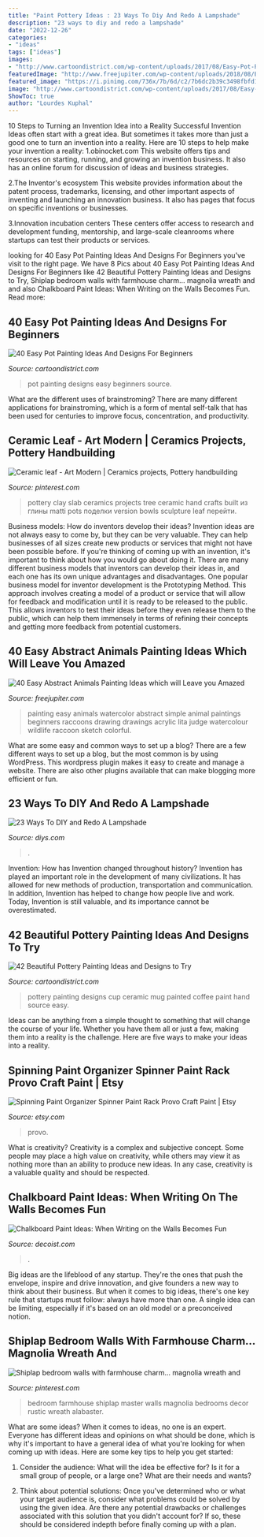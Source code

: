 ```yaml
---
title: "Paint Pottery Ideas : 23 Ways To Diy And Redo A Lampshade"
description: "23 ways to diy and redo a lampshade"
date: "2022-12-26"
categories:
- "ideas"
tags: ["ideas"]
images:
- "http://www.cartoondistrict.com/wp-content/uploads/2017/08/Easy-Pot-Painting-Ideas-And-Designs-For-Beginners8-1.jpg"
featuredImage: "http://www.freejupiter.com/wp-content/uploads/2018/08/Easy-Abstract-Animals-Painting-Ideas-2-1.jpg"
featured_image: "https://i.pinimg.com/736x/7b/6d/c2/7b6dc2b39c3498fbfd12dd27fc79e977.jpg"
image: "http://www.cartoondistrict.com/wp-content/uploads/2017/08/Easy-Pot-Painting-Ideas-And-Designs-For-Beginners8-1.jpg"
ShowToc: true
author: "Lourdes Kuphal"
---
```



10 Steps to Turning an Invention Idea into a Reality
Successful Invention Ideas often start with a great idea. But sometimes it takes more than just a good one to turn an invention into a reality. Here are 10 steps to help make your invention a reality:
1.obinocket.com This website offers tips and resources on starting, running, and growing an invention business. It also has an online forum for discussion of ideas and business strategies.

2.The Inventor's ecosystem This website provides information about the patent process, trademarks, licensing, and other important aspects of inventing and launching an innovation business. It also has pages that focus on specific inventions or businesses.

3.Innovation incubation centers These centers offer access to research and development funding, mentorship, and large-scale cleanrooms where startups can test their products or services.

	

		
looking for 40 Easy Pot Painting Ideas And Designs For Beginners you've visit to the right page. We have 8 Pics about 40 Easy Pot Painting Ideas And Designs For Beginners like 42 Beautiful Pottery Painting Ideas and Designs to Try, Shiplap bedroom walls with farmhouse charm... magnolia wreath and and also Chalkboard Paint Ideas: When Writing on the Walls Becomes Fun. Read more:
		
    
## 40 Easy Pot Painting Ideas And Designs For Beginners

<img loading=lazy src="http://www.cartoondistrict.com/wp-content/uploads/2017/08/Easy-Pot-Painting-Ideas-And-Designs-For-Beginners8-1.jpg" onerror="this.onerror=null;this.src='https://tse1.mm.bing.net/th?id=OIP.4k3LAexMJKe__nY7WLlGdwHaLH&amp;pid=15.1';" alt="40 Easy Pot Painting Ideas And Designs For Beginners">

_Source: cartoondistrict.com_

>pot painting designs easy beginners source. 

	

What are the different uses of brainstroming?
There are many different applications for brainstroming, which is a form of mental self-talk that has been used for centuries to improve focus, concentration, and productivity.

    
## Ceramic Leaf - Art Modern | Ceramics Projects, Pottery Handbuilding

<img loading=lazy src="https://i.pinimg.com/736x/7b/6d/c2/7b6dc2b39c3498fbfd12dd27fc79e977.jpg" onerror="this.onerror=null;this.src='https://tse4.mm.bing.net/th?id=OIP.PQnXlJOn9Ek47jNdHITaswHaJ4&amp;pid=15.1';" alt="Ceramic leaf - Art Modern | Ceramics projects, Pottery handbuilding">

_Source: pinterest.com_

>pottery clay slab ceramics projects tree ceramic hand crafts built из глины matti pots поделки version bowls sculpture leaf перейти. 

	

Business models: How do inventors develop their ideas?
Invention ideas are not always easy to come by, but they can be very valuable. They can help businesses of all sizes create new products or services that might not have been possible before. If you're thinking of coming up with an invention, it's important to think about how you would go about doing it. There are many different business models that inventors can develop their ideas in, and each one has its own unique advantages and disadvantages.
One popular business model for inventor development is the Prototyping Method. This approach involves creating a model of a product or service that will allow for feedback and modification until it is ready to be released to the public. This allows inventors to test their ideas before they even release them to the public, which can help them immensely in terms of refining their concepts and getting more feedback from potential customers.

    
## 40 Easy Abstract Animals Painting Ideas Which Will Leave You Amazed

<img loading=lazy src="http://www.freejupiter.com/wp-content/uploads/2018/08/Easy-Abstract-Animals-Painting-Ideas-2-1.jpg" onerror="this.onerror=null;this.src='https://tse4.mm.bing.net/th?id=OIP.xxgj3k-d-MFlBQnfk0GHpwHaLs&amp;pid=15.1';" alt="40 Easy Abstract Animals Painting Ideas which will Leave you Amazed">

_Source: freejupiter.com_

>painting easy animals watercolor abstract simple animal paintings beginners raccoons drawing drawings acrylic lita judge watercolour wildlife raccoon sketch colorful. 

	

What are some easy and common ways to set up a blog?
There are a few different ways to set up a blog, but the most common is by using WordPress. This wordpress plugin makes it easy to create and manage a website. There are also other plugins available that can make blogging more efficient or fun.

    
## 23 Ways To DIY And Redo A Lampshade

<img loading=lazy src="https://cdn.diys.com/wp-content/uploads/2015/09/Pottery-Barn-Lampshade-DIY.jpg" onerror="this.onerror=null;this.src='https://tse1.mm.bing.net/th?id=OIP.kh_88MF-U3eQeZCJT8Nv3gHaK_&amp;pid=15.1';" alt="23 Ways To DIY and Redo A Lampshade">

_Source: diys.com_

>. 

	

Invention: How has Invention changed throughout history?
Invention has played an important role in the development of many civilizations. It has allowed for new methods of production, transportation and communication. In addition, Invention has helped to change how people live and work. Today, Invention is still valuable, and its importance cannot be overestimated.

    
## 42 Beautiful Pottery Painting Ideas And Designs To Try

<img loading=lazy src="http://www.cartoondistrict.com/wp-content/uploads/2017/08/Pottery-Painting-Ideas-and-Designs53ce2b3a4c2973e6bcc791e00a28f8ee-pottery-painting-designs-painted-pottery-ideas.jpg" onerror="this.onerror=null;this.src='https://tse2.mm.bing.net/th?id=OIP.gRo0Aj50ZCpkJnylIsFjGgHaJ4&amp;pid=15.1';" alt="42 Beautiful Pottery Painting Ideas and Designs to Try">

_Source: cartoondistrict.com_

>pottery painting designs cup ceramic mug painted coffee paint hand source easy. 

	

Ideas can be anything from a simple thought to something that will change the course of your life. Whether you have them all or just a few, making them into a reality is the challenge. Here are five ways to make your ideas into a reality.

    
## Spinning Paint Organizer Spinner Paint Rack Provo Craft Paint | Etsy

<img loading=lazy src="https://i.etsystatic.com/12236048/r/il/a6e7b3/2036174370/il_fullxfull.2036174370_thaj.jpg" onerror="this.onerror=null;this.src='https://tse3.mm.bing.net/th?id=OIP.ac38oA5Np3IyDK_t5PmRlgHaJ4&amp;pid=15.1';" alt="Spinning Paint Organizer Spinner Paint Rack Provo Craft Paint | Etsy">

_Source: etsy.com_

>provo. 

	

What is creativity?
Creativity is a complex and subjective concept. Some people may place a high value on creativity, while others may view it as nothing more than an ability to produce new ideas. In any case, creativity is a valuable quality and should be respected.

    
## Chalkboard Paint Ideas: When Writing On The Walls Becomes Fun

<img loading=lazy src="https://cdn.decoist.com/wp-content/uploads/2012/04/Chalkboard-Paint-Dining-Room.png.jpg" onerror="this.onerror=null;this.src='https://tse3.mm.bing.net/th?id=OIP.HXwpZ6B4TLrFKtzKqiaG8AHaLH&amp;pid=15.1';" alt="Chalkboard Paint Ideas: When Writing on the Walls Becomes Fun">

_Source: decoist.com_

>. 

	

Big ideas are the lifeblood of any startup. They're the ones that push the envelope, inspire and drive innovation, and give founders a new way to think about their business. But when it comes to big ideas, there's one key rule that startups must follow: always have more than one. A single idea can be limiting, especially if it's based on an old model or a preconceived notion.

    
## Shiplap Bedroom Walls With Farmhouse Charm... Magnolia Wreath And

<img loading=lazy src="https://i.pinimg.com/736x/05/f7/f8/05f7f86c60c2a0dbd1e2d72b5ac0084e.jpg" onerror="this.onerror=null;this.src='https://tse3.mm.bing.net/th?id=OIP.Rf41tSOLVmdzIhdij3cu7gHaFj&amp;pid=15.1';" alt="Shiplap bedroom walls with farmhouse charm... magnolia wreath and">

_Source: pinterest.com_

>bedroom farmhouse shiplap master walls magnolia bedrooms decor rustic wreath alabaster. 

	

What are some ideas?
When it comes to ideas, no one is an expert. Everyone has different ideas and opinions on what should be done, which is why it's important to have a general idea of what you're looking for when coming up with ideas. Here are some key tips to help you get started:
1. Consider the audience: What will the idea be effective for? Is it for a small group of people, or a large one? What are their needs and wants?

2. Think about potential solutions: Once you've determined who or what your target audience is, consider what problems could be solved by using the given idea. Are there any potential drawbacks or challenges associated with this solution that you didn't account for? If so, these should be considered indepth before finally coming up with a plan.


